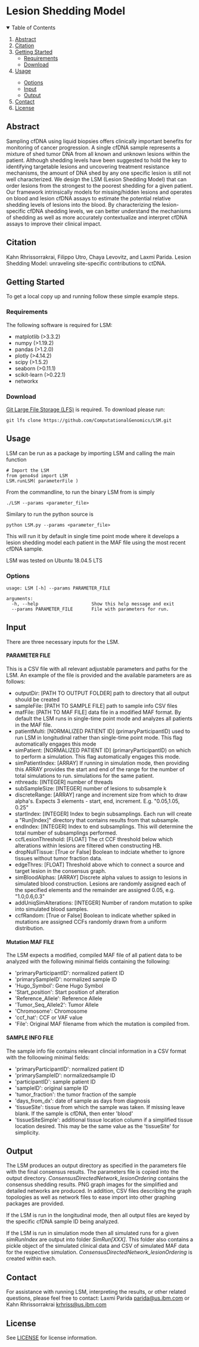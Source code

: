 
# Lesion Shedding Model

<!-- TABLE OF CONTENTS -->
<details open="open">
  <summary>Table of Contents</summary>
  <ol>
    <li>
      <a href="#abstract">Abstract</a>
    </li>
    <li>
      <a href="#citation">Citation</a>
    </li>
    <li>
      <a href="#getting-started">Getting Started</a>
      <ul>
        <li><a href="#requirements">Requirements</a></li>
        <li><a href="#download">Download</a></li>
      </ul>
    </li>
    <li><a href="#usage">Usage</a></li>
      <ul>
        <li><a href="#options">Options</a></li>
        <li><a href="#input">Input</a></li>
        <li><a href="#output">Output</a></li>
      </ul>
    <li><a href="#contact">Contact</a></li>
    <li><a href="#license">License</a></li>
  </ol>
</details>



<!-- Abstract -->
## Abstract

Sampling cfDNA using liquid biopsies offers clinically important benefits for monitoring of cancer progression. 
A single cfDNA sample represents a mixture of shed tumor DNA from all known and unknown lesions within the patient. 
Although shedding levels have been suggested to hold the key to identifying targetable lesions and uncovering 
treatment resistance mechanisms, the amount of DNA shed by any one specific lesion is still not well characterized. 
We design the LSM (Lesion Shedding Model) that can order lesions from the strongest to the poorest shedding for a 
given patient. Our framework intrinsically models for missing/hidden lesions and operates on blood and lesion cfDNA 
assays to estimate the potential relative shedding levels of lesions into the blood. By characterizing the 
lesion-specific cfDNA shedding levels, we can better understand the mechanisms of shedding as well as more accurately 
contextualize and interpret cfDNA assays to improve their clinical impact.

<!-- Citation -->
## Citation
Kahn Rhrissorrakrai, Filippo Utro, Chaya Levovitz, and Laxmi Parida. Lesion Shedding Model: unraveling site-specific 
contributions to ctDNA.

<!-- GETTING STARTED -->
## Getting Started

To get a local copy up and running follow these simple example steps.

### Requirements

The following software is required for LSM:

- matplotlib (>3.3.2)
- numpy (>1.19.2)
- pandas (>1.2.0)
- plotly (>4.14.2)
- scipy (>1.5.2)
- seaborn (>0.11.1)
- scikit-learn (>0.22.1)
- networkx

### Download

[Git Large File Storage (LFS)](https://git-lfs.github.com/) is required.
To download please run:

`git lfs clone https://github.com/ComputationalGenomics/LSM.git`

<!-- USAGE EXAMPLES -->
## Usage

LSM can be run as a package by importing LSM and calling the main function 
```
# Import the LSM
from geno4sd import LSM
LSM.runLSM( parameterFile )
```

From the commandline, to run the binary LSM from is simply

```
./LSM --params <parameter_file>
```

Similary to run the python source is 

```
python LSM.py --params <parameter_file>
```

This will run it by default in single time point mode where it develops a lesion shedding model each patient in the 
MAF file using the most recent cfDNA sample.

LSM was tested on Ubuntu 18.04.5 LTS

### Options
```
usage: LSM [-h] --params PARAMETER_FILE 
                
arguments:
  -h, --help                    Show this help message and exit
  --params PARAMETER_FILE       File with parameters for run.  
```

## Input

There are three necessary inputs for the LSM.

#### PARAMETER FILE

This is a CSV file with all relevant adjustable parameters and paths for the LSM. An example of the file is provided and
the available parameters are as follows:

- outputDir: [PATH TO OUTPUT FOLDER] path to directory that all output should be created
- sampleFile: [PATH TO SAMPLE FILE] path to sample info CSV files 
- mafFile: [PATH TO MAF FILE] data file in a modified MAF format. By default the LSM runs in single-time point mode and analyzes all 
  patients in the MAF file.
- patientMulti: [NORMALIZED PATIENT ID] (primaryParticipantID) used to run LSM in longitudinal rather than single-time 
  point mode. This flag automatically engages this mode
- simPatient: [NORMALIZED PATIENT ID] (primaryParticipantID) on which to perform a simulation. This flag automatically 
  engages this mode.
- simPatientIndex: [ARRAY] If running in simulation mode, then providing this ARRAY provides the start and end of the range
  for the number of total simulations to run.
  simulations for the same patient.
- nthreads: [INTEGER] number of threads
- subSampleSize: [INTEGER] number of lesions to subsample k
- discreteRange: [ARRAY] range and increment size from which to draw alpha's. Expects 3 elements - start, end, increment. 
  E.g. "0.05,1.05, 0.25"
- startIndex: [INTEGER] Index to begin subsamplings. Each run will create a "Run[Index]" directory that contains results 
  from that subsample.
- endIndex: [INTEGER] Index to end subsamplings. This will determine the total number of subsamplings performed.
- ccfLesionThreshold: [FLOAT] The ct CCF threshold below which alterations within lesions are filtered when constructing HB.
- dropNullTissue: [True or False] Boolean to indciate whether to ignore tissues without tumor fraction data.
- edgeThres: [FLOAT] Threshold above which to connect a source and target lesion in the consensus graph.
- simBloodAlphas: [ARRAY] Discrete alpha values to assign to lesions in simulated blood construction. Lesions are 
  randomly assigned each of the specified elements and the remainder are assigned 0.05, e.g. "1.0,0.6,0.3"
- addUniqSimAlterations: [INTEGER] Number of random mutation to spike into simulated blood samples.
- ccfRandom: [True or False] Boolean to indicate whether spiked in mutations are assigned CCFs randomly drawn from a 
  uniform distribution.


#### Mutation MAF FILE

The LSM expects a modified, compiled MAF file of all patient data to be analyzed 
with the following minimal fields containing the following:
- 'primaryParticipantID': normalized patient ID
- 'primarySampleID': normalized sample ID
- 'Hugo_Symbol': Gene Hugo Symbol
- 'Start_position': Start position of alteration
- 'Reference_Allele': Reference Allele
- 'Tumor_Seq_Allele2': Tumor Allele
- 'Chromosome': Chromosome
- 'ccf_hat': CCF or VAF value
- 'File': Original MAF filename from which the mutation is compiled from. 


#### SAMPLE INFO FILE

The sample info file contains relevant clincial information in a CSV format with the folloowing minimal fields:
- 'primaryParticipantID': normalized patient ID
- 'primarySampleID': normalizedsample ID
- 'participantID': sample patient ID
- 'sampleID': original sample ID
- 'tumor_fraction': the tumor fraction of the sample
- 'days_from_dx': date of sample as days from diagnosis
- 'tissueSite': tissue from which the sample was taken. If missing leave blank. If the sample is cfDNA, then enter 
  'blood'
-  'tissueSiteSimple': additional tissue location column if a simplified tissue location desired. This may be the same
   value as the 'tissueSite' for simplicity.


## Output

The LSM produces an output directory as specified in the parameters file with the final consensus results. The parameters file
is copied into the output directory. *ConsensusDirectedNetwork_lesionOrdering* contains the consensus shedding results.
PNG graph images for the simplified and detailed networks are produced. In addition, CSV files describing the graph topologies
as well as network files to ease import into other graphing packages are provided. 

If the LSM is run in the longitudinal mode, then all output files are keyed by the specific cfDNA sample ID being analyzed.

If the LSM is run in simulation mode then all simulated runs for a given *simRunIndex* are output into folder *SimRun[XXX]*.
This folder also contains a pickle object of the simulated clinical data and CSV of simulated MAF data for the respective
simulation. *ConsensusDirectedNetwork_lesionOrdering* is created within each.

<!-- CONTACT -->
## Contact

For assistance with running LSM, interpreting the results, or other related questions, 
please feel free to contact: Laxmi Parida <parida@us.ibm.com> or Kahn Rhrissorrakrai <krhriss@us.ibm.com>

<!-- LICENSE -->
## License

See [LICENSE](https://github.com/ComputationalGenomics/LSM/blob/main/license) for license information.